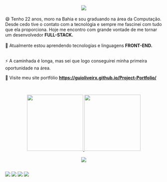  <h1 align="center">
    <img src="https://readme-typing-svg.herokuapp.com/?font=Righteous&size=35&center=true&vCenter=true&width=500&height=70&duration=3000&lines=Olá!+👋;+Sou+Guilherme+Oliveira!;" />
</h1>

<div>
   😄 Tenho 22 anos, moro na Bahia e sou graduando na área da Computação. Desde cedo tive o contato com a tecnológia e sempre me fascinei com tudo que ela proporciona. Hoje me encontro com grande vontade de me tornar um desenvolvedor <strong>FULL-STACK.</strong> <br>        <br>
   🌱 Atualmente estou aprendendo tecnologias e linguagens <strong>FRONT-END.</strong><br> <br>
      
   ⚡ A caminhada é longa, mas sei que logo conseguirei minha primeira oportunidade na área.

   📄 Visite meu site portfólio  <strong>https://guioliveirx.github.io/Project-Portfolio/</strong>
</div>

##

<div align="center">
  <br>
  <a href="https://github.com/guioliveirx" target="_blank"/>
  <img height="180em" src="https://github-readme-stats.vercel.app/api?username=guioliveirx&show_icons=true&theme=radical"/>
  <img height="180em" src="https://github-readme-stats.vercel.app/api/top-langs/?username=guioliveirx&layout=compact&lang_counts=16&theme=radical"/>
</div>


<div align="center" >
  <br>
  <img src="https://skillicons.dev/icons?i=html,css,javascript,c,java,vscode,figma,github,git" />
</div>
    
  ##

<div> 
  <a href="https://www.linkedin.com/in/guioliveira2002/" target="_blank"><img src="https://img.shields.io/badge/-LinkedIn-%230077B5?style=for-the-badge&logo=linkedin&logoColor=white" target="_blank"></a> 
  <a href="https://instagram.com/guioliveirxa" target="_blank"><img src="https://img.shields.io/badge/-Instagram-%23E4405F?style=for-the-badge&logo=instagram&logoColor=white" target="_blank"></a>
  <a href="https://discord.gg/RAmk9A4e" target="_blank"><img src="https://img.shields.io/badge/Discord-7289DA?style=for-the-badge&logo=discord&logoColor=white" target="_blank"></a> 
  <a href = "mailto:guilherme.o.batista8@gmail.com"><img src="https://img.shields.io/badge/-Gmail-%23333?style=for-the-badge&logo=gmail&logoColor=white" target="_blank"></a>
</div>

